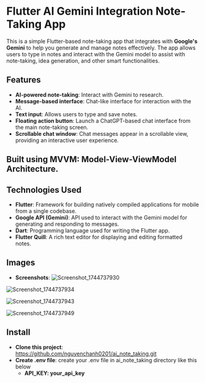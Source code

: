 # Flutter AI Gemini Integration Note-Taking App

This is a simple Flutter-based note-taking app that integrates with **Google's Gemini** to help you generate and manage notes effectively. The app allows users to type in notes and interact with the Gemini model to assist with note-taking, idea generation, and other smart functionalities.

## Features

- **AI-powered note-taking**: Interact with Gemini to research.
- **Message-based interface**: Chat-like interface for interaction with the AI.
- **Text input**: Allows users to type and save notes.
- **Floating action button**: Launch a ChatGPT-based chat interface from the main note-taking screen.
- **Scrollable chat window**: Chat messages appear in a scrollable view, providing an interactive user experience.

## Built using MVVM: Model-View-ViewModel Architecture.

## Technologies Used

- **Flutter**: Framework for building natively compiled applications for mobile from a single codebase.
- **Google API (Gemini)**: API used to interact with the Gemini model for generating and responding to messages.
- **Dart**: Programming language used for writing the Flutter app.
- **Flutter Quill**: A rich text editor for displaying and editing formatted notes.

## Images
- **Screenshots**:
![Screenshot_1744737930](https://github.com/user-attachments/assets/67140b55-31b8-4442-b0d7-ce19c044e17b)

![Screenshot_1744737934](https://github.com/user-attachments/assets/557af6e0-dce4-48d1-8901-add4061ac35d)

![Screenshot_1744737943](https://github.com/user-attachments/assets/a9021d96-9476-409d-a55c-209108566773)

![Screenshot_1744737949](https://github.com/user-attachments/assets/69076a6f-51c8-4170-927a-7130d2638b1e)


## Install
- **Clone this project**: https://github.com/nguyenchanh0201/ai_note_taking.git
- **Create .env file**: create your .env file in ai_note_taking directory like this below 
  - **API_KEY: your_api_key**
